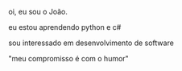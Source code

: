 oi, eu sou o João.

eu estou aprendendo python e c#

sou interessado em desenvolvimento de software

"meu compromisso é com o humor"

